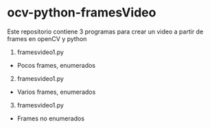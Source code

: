 # ocv-python-framesVideo
Este repositorio contiene 3 programas para crear un video a partir de frames en openCV y python
1. framesvideo1.py
 * Pocos frames, enumerados
2. framesvideo1.py
 * Varios frames, enumerados
3. framesvideo1.py
 * Frames no enumerados
